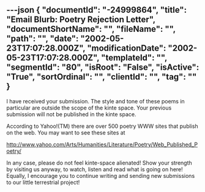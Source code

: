 ---json
{
  "documentId": "-24999864",
  "title": "Email Blurb: Poetry Rejection Letter",
  "documentShortName": "",
  "fileName": "",
  "path": "",
  "date": "2002-05-23T17:07:28.000Z",
  "modificationDate": "2002-05-23T17:07:28.000Z",
  "templateId": "",
  "segmentId": "80",
  "isRoot": "False",
  "isActive": "True",
  "sortOrdinal": "",
  "clientId": "",
  "tag": ""
}
---

I have received your submission. The style and tone of these poems in particular are outside the scope of the kinte space. Your previous submission will not be published in the kinte space.

According to Yahoo!(TM) there are over 500 poetry WWW sites that publish on the web. You may want to see these sites at

http://www.yahoo.com/Arts/Humanities/Literature/Poetry/Web_Published_Poetry/

In any case, please do not feel kinte-space alienated! Show your strength by visiting us anyway, to watch, listen and read what is going on here! Equally, I encourage you to continue writing and sending new  submissions to our little terrestrial project!
